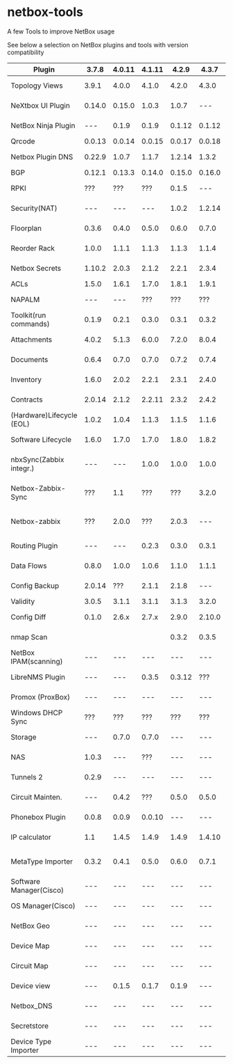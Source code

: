 # netbox-tools
A few Tools to improve NetBox usage

See below a selection on NetBox plugins and tools with version compatibility

|Plugin                   |3.7.8 |4.0.11|4.1.11|4.2.9 |4.3.7 |4.4.2  |Status       |Pip Package                   |configuration.py         |URL                                                             |
|-------------------------|------|------|------|------|------|-------|-------------|------------------------------|-------------------------|----------------------------------------------------------------|
|Topology Views           |3.9.1 |4.0.0 |4.1.0 |4.2.0 |4.3.0 |4.3.0  |Active       |netbox-topology-views         |netbox_topology_views    |[Topology Views](https://github.com/netbox-community/netbox-topology-views)|
|NeXtbox UI Plugin        |0.14.0|0.15.0|1.0.3 |1.0.7 |---   |------ |Active       |nextbox-ui-plugin             |nextbox_ui_plugin        |[NeXtbox UI](https://github.com/iDebugAll/nextbox-ui-plugin)|
|NetBox Ninja Plugin      |---   |0.1.9 |0.1.9 |0.1.12|0.1.12|???    |Active       |netbox-ninja-plugin           |netbox_ninja_plugin      |[Ninja plugin](https://github.com/rautanen-io/netbox-ninja-plugin)|
|Qrcode                   |0.0.13|0.0.14|0.0.15|0.0.17|0.0.18|0.0.19 |Active       |netbox-qrcode                 |netbox_qrcode            |[QR code](https://github.com/netbox-community/netbox-qrcode)|
|Netbox Plugin DNS        |0.22.9|1.0.7 |1.1.7 |1.2.14|1.3.2 |1.4.2  |Active       |netbox-plugin-dns             |netbox_dns               |[Plugin DNS](https://github.com/peteeckel/netbox-plugin-dns)|
|BGP                      |0.12.1|0.13.3|0.14.0|0.15.0|0.16.0|0.17.0 |Active       |netbox-bgp                    |netbox_bgp               |[Plugin BGP](https://github.com/netbox-community/netbox-bgp)|
|RPKI                     |???   |???   |???   |0.1.5 |---   |------ |???          |netbox-rpki                   |netbox_rpki              |[Plugin RPKI](https://github.com/menckend/netbox_rpki)|
|Security(NAT)            |---   |---   |---   |1.0.2 |1.2.14|1.3.0  |Active       |netbox-security               |netbox_security          |[NetBox Security](https://github.com/andy-shady-org/netbox-security)|
|Floorplan                |0.3.6 |0.4.0 |0.5.0 |0.6.0 |0.7.0 |0.8.0  |Active       |netbox-floorplan-plugin       |netbox_floorplan         |[Floorplan](https://github.com/netbox-community/netbox-floorplan-plugin)|
|Reorder Rack             |1.0.0 |1.1.1 |1.1.3 |1.1.3 |1.1.4 |------ |Active       |netbox-reorder-rack           |netbox_reorder_rack      |[Reorder Rack](https://github.com/netbox-community/netbox-reorder-rack))|
|Netbox Secrets           |1.10.2|2.0.3 |2.1.2 |2.2.1 |2.3.4 |------ |Active       |netbox-secrets                |netbox_secrets           |[NetBox Secrets](https://github.com/Onemind-Services-LLC/netbox-secrets)|
|ACLs                     |1.5.0 |1.6.1 |1.7.0 |1.8.1 |1.9.1 |1.9.1  |Active       |netbox-acls                   |netbox_acls              |[ACLs](https://github.com/ryanmerolle/netbox-acls)|
|NAPALM                   |---   |---   |???   |???   |???   |???    |Active       |netbox-toolkit-plugin         |netbox_toolkit_plugin    |[NAPALM Plugin](https://github.com/netbox-community/netbox-napalm)|
|Toolkit(run commands)    |0.1.9 |0.2.1 |0.3.0 |0.3.1 |0.3.2 |0.3.3  |Active       |netbox-napalm-plugin          |netbox_napalm_plugin     |[NetBox Toolkit Plugin](https://github.com/bonzo81/netbox-toolkit-plugin)|
|Attachments              |4.0.2 |5.1.3 |6.0.0 |7.2.0 |8.0.4 |9.0.0  |Active       |netbox-attachments            |netbox_attachment        |[NetBox Attachments](https://github.com/Kani999/netbox-attachments)|
|Documents                |0.6.4 |0.7.0 |0.7.0 |0.7.2 |0.7.4 |0.7.4  |Active       |netbox-documents              |netbox_documents         |[Documents Plugin](https://github.com/jasonyates/netbox-documents)|
|Inventory                |1.6.0 |2.0.2 |2.2.1 |2.3.1 |2.4.0 |2.4.0  |Active       |netbox-inventory              |netbox_inventory         |[Inventory Plugin](https://github.com/ArnesSI/netbox-inventory)|
|Contracts                |2.0.14|2.1.2 |2.2.11|2.3.2 |2.4.2 |------ |Active       |netbox-contract               |netbox_contract          |[Contract](https://github.com/mlebreuil/netbox-contract)|
|(Hardware)Lifecycle (EOL)|1.0.2 |1.0.4 |1.1.3 |1.1.5 |1.1.6 |  ???  |Active       |netbox-lifecycle              |netbox_lifecycle         |[Lifecycle](https://github.com/DanSheps/netbox-lifecycle/releases)|
|Software Lifecycle       |1.6.0 |1.7.0 |1.7.0 |1.8.0 |1.8.2 |------ |Active       |netbox-slm                    |netbox_slm               |[Software Lifecycle](https://github.com/ICTU/netbox_slm)|
|nbxSync(Zabbix integr.)  |---   |---   |1.0.0 |1.0.0 |1.0.0 |1.0.0  |Active       |nbxsync                       |nbxsync                  |[nbxSync Zabbix integration](https://github.com/OpensourceICTSolutions/nbxsync)|
|Netbox-Zabbix-Sync       |???   |1.1   |???   |???   |3.2.0 |  ???  |---          |---                           |---                      |[Script NetBox Zabbix Sync](https://github.com/TheNetworkGuy/netbox-zabbix-sync)|
|Netbox-zabbix            |???   |2.0.0 |???   |2.0.3 |---   |------ |---          |netbox-zabbix                 |                         |[Plugin NetBox Zabbix](https://github.com/DanSheps/netbox-zabbix)|
|Routing Plugin           |---   |---   |0.2.3 |0.3.0 |0.3.1 |------ |Active       |netbox-routing                |                         |[Routing Plugin](https://github.com/DanSheps/netbox-routing)|
|Data Flows               |0.8.0 |1.0.0 |1.0.6 |1.1.0 |1.1.1 |1.4.0  |Active       |netbox-data-flows             |netbox_data_flows        |[Data Flows](https://github.com/Alef-Burzmali/netbox-data-flows)|
|Config Backup            |2.0.14|???   |2.1.1 |2.1.8 |---   |------ |Active       |netbox-config-backup          |netbox_config_backup     |[Config Backup](https://github.com/DanSheps/netbox-config-backup)|
|Validity                 |3.0.5 |3.1.1 |3.1.1 |3.1.3 |3.2.0 |3.3.1  |Active       |netbox-validity               |validity                 |[Validity](https://github.com/amyasnikov/validity)|
|Config Diff              |0.1.0 |2.6.x |2.7.x |2.9.0 |2.10.0|2.11.0 |Active       |netbox-config-diff            |netbox_config_diff       |[Config Diff](https://github.com/miaow2/netbox-config-diff)|
|nmap Scan                |      |      |      |0.3.2 |0.3.5 |------ |Active       |---                           |---                      |[NetBox nmap Scan](https://github.com/LoH-lu/netbox-nmap-scan)|
|NetBox IPAM(scanning)    |---   |---   |---   |---   |---   |------ |---          |---                           |---                      |[Netbox-IPAM](https://github.com/hrleinonen/netbox-ipam)|
|LibreNMS Plugin          |---   |---   |0.3.5 |0.3.12|???   |------ |Active       |netbox-librenms-plugin        |netbox_librenms_plugin   |[LibreNMS Plugin](https://github.com/bonzo81/netbox-librenms-plugin)|
|Promox (ProxBox)         |---   |---   |---   |---   |---   |------ |---          |netbox-proxbox                |netbox_proxbox           |[ProxBox](https://github.com/netdevopsbr/netbox-proxbox)|
|Windows DHCP Sync        |???   |???   |???   |???   |???   |------ |???          |---                           |---                      |[Win DHCP](https://github.com/scsitteam/netbox-windhcp)|
|Storage                  |---   |0.7.0 |0.7.0 |---   |---   |------ |???          |netbox-storage-plugin         |netbox_storage           |[Storage](https://github.com/viroge/netbox-storage)|
|NAS                      |1.0.3 |---   |???   |---   |---   |------ |???          |netbox-nas                    |netbox_nas               |[NAS](https://github.com/wutcat/netbox-nas)|
|Tunnels 2                |0.2.9 |---   |---   |---   |---   |------ |Discontinued |netbox-tunnels2               |netbox_tunnels2          |[Tunnels 2](https://github.com/robertlynch3/netbox-tunnels2?tab=readme-ov-file)|
|Circuit Mainten.         |---   |0.4.2 |???   |0.5.0 |0.5.0 |0.6.0  |???          |netbox-circuitmaintenance     |netbox_circuitmaintenance|[Circuit Maintenance](https://github.com/jasonyates/netbox-circuitmaintenance)|
|Phonebox Plugin          |0.0.8 |0.0.9 |0.0.10|---   |---   |------ |---          |phonebox-plugin               |phonebox_plugin          |[Phonebox](https://github.com/iDebugAll/phonebox_plugin)|
|IP calculator            |1.1   |1.4.5 |1.4.9 |1.4.9 |1.4.10|------ |Active       |netbox-ipcalculator           |netbox_ipcalculator      |[IP calculator](https://github.com/PieterL75/netbox_ipcalculator)|
|MetaType Importer        |0.3.2 |0.4.1 |0.5.0 |0.6.0 |0.7.1 |------ |Active       |netbox-metatype-importer      |netbox_metatype_importer |[Metatype Importer](https://github.com/Onemind-Services-LLC/netbox-metatype-importer)|
|Software Manager(Cisco)  |---   |---   |---   |---   |---   |------ |---          |netbox-plugin-software-manager|software_manager         |[Software manager](https://github.com/alsigna/netbox-software-manager)|
|OS Manager(Cisco)        |---   |---   |---   |---   |---   |------ |---          |netbox-os-manager             |???                      |[OS manager](https://github.com/jonasnieberle/netbox-os-manager)|
|NetBox Geo               |---   |---   |---   |---   |---   |------ |---          |---                           |geo                      |[NetBox Geo](https://github.com/wholesailnetworks/netbox-geo)|
|Device Map               |---   |---   |---   |---   |---   |------ |Indeterminado|netbox-plugin-device-map      |netbox_device_map        |[Device Map](https://github.com/drygdryg/netbox-plugin-device-map)|
|Circuit Map              |---   |---   |---   |---   |---   |------ |Indeterminado|netbox-plugin-circuit-map     |netbox_circuit_map       |[Circuit Map](https://github.com/pv2b/netbox-plugin-circuit-map)|
|Device view              |---   |0.1.5 |0.1.7 |0.1.9 |---   |------ |Indeterminado|netbox-device-view            |netbox_device_view       |[Device View](https://github.com/peterbaumert/netbox-device-view)|
|Netbox_DNS               |---   |---   |---   |---   |---   |------ |Discontinued |netbox-dns                    |netbox_dns               |[DNS(archive)](https://github.com/auroraresearchlab/netbox-dns)|
|Secretstore              |---   |---   |---   |---   |---   |------ |Discontinued |netbox-secretstore            |netbox_secretstore       |[Secretstore](https://github.com/DanSheps/netbox-secretstore)|
|Device Type Importer     |---   |---   |---   |---   |---   |------ |Discontinued |---                           |---                      |[Device type import](https://github.com/k01ek/netbox-devicetype-importer)|
